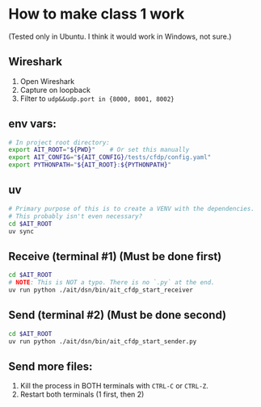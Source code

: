 # How to make class 1 work

(Tested only in Ubuntu. I think it would work in Windows, not sure.)

## Wireshark
1. Open Wireshark
2. Capture on loopback
3. Filter to `udp&&udp.port in {8000, 8001, 8002}`

## env vars:

```bash
# In project root directory:
export AIT_ROOT="${PWD}"    # Or set this manually
export AIT_CONFIG="${AIT_CONFIG}/tests/cfdp/config.yaml"
export PYTHONPATH="${AIT_ROOT}:${PYTHONPATH}"
```

## uv
```bash
# Primary purpose of this is to create a VENV with the dependencies.
# This probably isn't even necessary?
cd $AIT_ROOT
uv sync
```

## Receive (terminal #1) (Must be done first)
```bash
cd $AIT_ROOT
# NOTE: This is NOT a typo. There is no `.py` at the end.
uv run python ./ait/dsn/bin/ait_cfdp_start_receiver
```

## Send (terminal #2) (Must be done second)
```bash
cd $AIT_ROOT
uv run python ./ait/dsn/bin/ait_cfdp_start_sender.py
```

## Send more files:
1. Kill the process in BOTH terminals with `CTRL-C` or `CTRL-Z`.
2. Restart both terminals (1 first, then 2)

